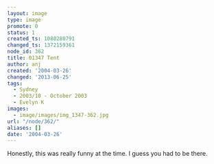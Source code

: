 ```yaml
---
layout: image
type: image
promote: 0
status: 1
created_ts: 1080280791
changed_ts: 1372159361
node_id: 362
title: 01347 Tent
author: anj
created: '2004-03-26'
changed: '2013-06-25'
tags:
  - Sydney
  - 2003/10 - October 2003
  - Evelyn K
images:
  - image/images/img_1347-362.jpg
url: "/node/362/"
aliases: []
date: '2004-03-26'
---
```

Honestly, this was really funny at the time.  I guess you had to be there.
